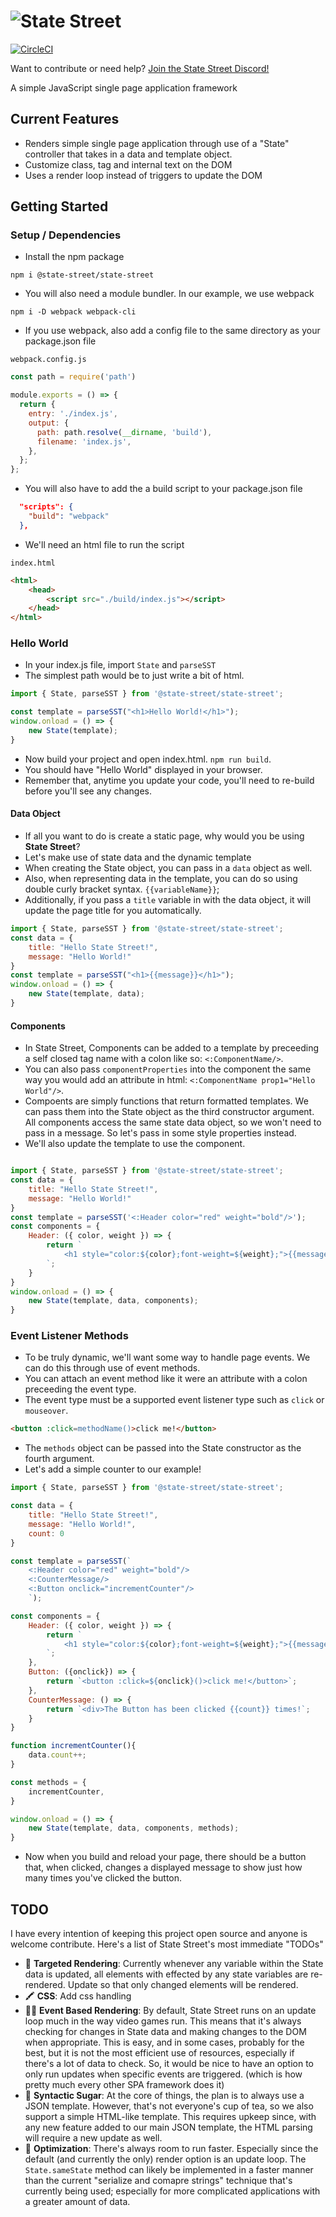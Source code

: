 # ![State Street](https://github.com/Joshabracks/State-Street/blob/main/sstlogo.png?raw=true)
[![CircleCI](https://circleci.com/gh/Joshabracks/State-Street.svg?style=shield)](https://circleci.com/gh/Joshabracks/State-Street)

Want to contribute or need help? [Join the State Street Discord!](https://discord.gg/a7AycPG2)


A simple JavaScript single page application framework

## Current Features
* Renders simple single page application through use of a "State" controller that takes in a data and template object.
* Customize class, tag and internal text on the DOM
* Uses a render loop instead of triggers to update the DOM

## Getting Started
### Setup / Dependencies
* Install the npm package
```
npm i @state-street/state-street
```

* You will also need a module bundler.  In our example, we use webpack
```
npm i -D webpack webpack-cli
```
* If you use webpack, also add a config file to the same directory as your package.json file 

`webpack.config.js`
````js
const path = require('path')

module.exports = () => {
  return {
    entry: './index.js',
    output: {
      path: path.resolve(__dirname, 'build'),
      filename: 'index.js',
    },
  };
};
````
* You will also have to add the a build script to your package.json file
```json
  "scripts": {
    "build": "webpack"
  },
```
* We'll need an html file to run the script

`index.html`
```html
<html>
    <head>
        <script src="./build/index.js"></script>
    </head>
</html>
```
### Hello World
* In your index.js file, import `State` and `parseSST`
* The simplest path would be to just write a bit of html.
```js
import { State, parseSST } from '@state-street/state-street';

const template = parseSST("<h1>Hello World!</h1>");
window.onload = () => {
    new State(template);
}
```
* Now build your project and open index.html.  `npm run build`.
* You should have "Hello World" displayed in your browser.
* Remember that, anytime you update your code, you'll need to re-build before you'll see any changes.
#### Data Object
* If all you want to do is create a static page, why would you be using **State Street**?
* Let's make use of state data and the dynamic template
* When creating the State object, you can pass in a `data` object as well.
* Also, when representing data in the template, you can do so using double curly bracket syntax. `{{variableName}}`;
* Additionally, if you pass a `title` variable in with the data object, it will update the page title for you automatically.
```js
import { State, parseSST } from '@state-street/state-street';
const data = {
    title: "Hello State Street!",
    message: "Hello World!"
}
const template = parseSST("<h1>{{message}}</h1>");
window.onload = () => {
    new State(template, data);
}
```

#### Components
* In State Street, Components  can be added to a template by preceeding a self closed tag name with a colon like so: `<:ComponentName/>`.  
* You can also pass `componentProperties` into the component the same way you would add an attribute in html: `<:ComponentName prop1="Hello World"/>`.
* Compoents are simply functions that return formatted templates.  We can pass them into the State object as the third constructor argument.  All components access the same state data object, so we won't need to pass in a message.  So let's pass in some style properties instead.
* We'll also update the template to use the component.
```js

import { State, parseSST } from '@state-street/state-street';
const data = {
    title: "Hello State Street!",
    message: "Hello World!"
}
const template = parseSST('<:Header color="red" weight="bold"/>');
const components = {
    Header: ({ color, weight }) => {
        return `
            <h1 style="color:${color};font-weight=${weight};">{{message}}</h1>
        `;
    }
}
window.onload = () => {
    new State(template, data, components);
}
```
### Event Listener Methods
* To be truly dynamic, we'll want some way to handle page events.  We can do this through use of event methods.
* You can attach an event method like it were an attribute with a colon preceeding the event type.
* The event type must be a supported event listener type such as `click` or `mouseover`.
```html
<button :click=methodName()>click me!</button>
```
* The `methods` object can be passed into the State constructor as the fourth argument.
* Let's add a simple counter to our example!
```js
import { State, parseSST } from '@state-street/state-street';

const data = {
    title: "Hello State Street!",
    message: "Hello World!",
    count: 0
}

const template = parseSST(`
    <:Header color="red" weight="bold"/>
    <:CounterMessage/>
    <:Button onclick="incrementCounter"/>
    `);

const components = {
    Header: ({ color, weight }) => {
        return `
            <h1 style="color:${color};font-weight=${weight};">{{message}}</h1>
        `;
    },
    Button: ({onclick}) => {
        return `<button :click=${onclick}()>click me!</button>`;
    },
    CounterMessage: () => {
        return `<div>The Button has been clicked {{count}} times!`;
    }
}

function incrementCounter(){
    data.count++;
}

const methods = {
    incrementCounter,
}

window.onload = () => {
    new State(template, data, components, methods);
}
```
* Now when you build and reload your page, there should be a button that, when clicked, changes a displayed message to show just how many times you've clicked the button.

## TODO
I have every intention of keeping this project open source and anyone is welcome contribute.  Here's a list of State Street's most immediate "TODOs"
* :bow_and_arrow: **Targeted Rendering**: Currently whenever any variable within the State data is updated, all elements with effected by any state variables are re-rendered.  Update so that only changed elements will be rendered.
* :crayon: **CSS**: Add css handling
* :running_woman: **Event Based Rendering**: By default, State Street runs on an update loop much in the way video games run.  This means that it's always checking for changes in State data and making changes to the DOM when appropriate.  This is easy, and in some cases, probably for the best, but it is not the most efficient use of resources, especially if there's a lot of data to check.  So, it would be nice to have an option to only run updates when specific events are triggered.  (which is how pretty much every other SPA framework does it)
* :cupcake: **Syntactic Sugar**: At the core of things, the plan is to always use a JSON template.  However, that's not everyone's cup of tea, so we also support a simple HTML-like template.  This requires upkeep since, with any new feature added to our main JSON template, the HTML parsing will require a new update as well.
* :muscle: **Optimization**: There's always room to run faster.  Especially since the default (and currently the only) render option is an update loop.  The `State.sameState` method can likely be implemented in a faster manner than the current "serialize and comapre strings" technique that's currently being used; especially for more complicated applications with a greater amount of data.
